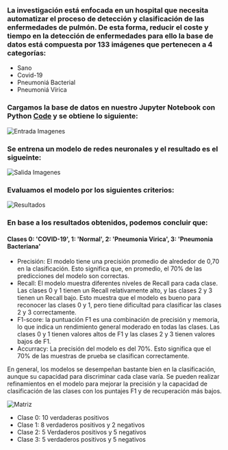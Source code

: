 ### La investigación está enfocada en un hospital que necesita automatizar el proceso de detección y clasificación de las enfermedades de pulmón. De esta forma, reducir el coste y tiempo en la detección de enfermedades para ello la base de datos está compuesta por 133 imágenes que pertenecen a 4 categorías:
* Sano
* Covid-19
* Pneumoniá Bacterial
* Pneumoniá Vírica
### Cargamos la base de datos en nuestro Jupyter Notebook con Python [Code](https://github.com/bastianastudillo98/Projects-Data-Science-/blob/main/Pulmonary%20Diseases/Code/Pulmonary%20Diseases%20Deep%20Learning.ipynb)  y se obtiene lo siguiente:

![Entrada Imagenes](https://github.com/bastianastudillo98/Projects-Data-Science-/blob/main/Pulmonary%20Diseases/Image/Entrada.png)
### Se entrena un modelo de redes neuronales y el resultado es el sigueinte:

![Salida Imagenes](https://github.com/bastianastudillo98/Projects-Data-Science-/blob/main/Pulmonary%20Diseases/Image/Salida.png)
### Evaluamos el modelo por los siguientes criterios:

![Resultados](https://github.com/bastianastudillo98/Projects-Data-Science-/blob/main/Pulmonary%20Diseases/Image/Resultados.png)
### En base a los resultados obtenidos, podemos concluir que:
#### Clases 0: 'COVID-19', 1: 'Normal', 2: 'Pneumonia Virica', 3: 'Pneumonia Bacteriana'

- Precisión: El modelo tiene una precisión promedio de alrededor de 0,70 en la clasificación. Esto significa que, en promedio, el 70% de las predicciones del modelo son correctas.
- Recall: El modelo muestra diferentes niveles de Recall para cada clase. Las clases 0 y 1 tienen un Recall relativamente alto, y las clases 2 y 3 tienen un Recall bajo. Esto muestra que el modelo es bueno para reconocer las clases 0 y 1, pero tiene dificultad para clasificar las clases 2 y 3 correctamente.
- F1-score: la puntuación F1 es una combinación de precisión y memoria, lo que indica un rendimiento general moderado en todas las clases. Las clases 0 y 1 tienen valores altos de F1 y las clases 2 y 3 tienen valores bajos de F1.
- Accurracy: La precisión del modelo es del 70%. Esto significa que el 70% de las muestras de prueba se clasifican correctamente.

En general, los modelos se desempeñan bastante bien en la clasificación, aunque su capacidad para discriminar cada clase varía. Se pueden realizar refinamientos en el modelo para mejorar la precisión y la capacidad de clasificación de las clases con los puntajes F1 y de recuperación más bajos.

![Matriz](https://github.com/bastianastudillo98/Projects-Data-Science-/blob/main/Pulmonary%20Diseases/Image/Matriz.png)

* Clase 0: 10 verdaderas positivos
* Clase 1: 8 verdaderos positivos y 2 negativos
* Clase 2: 5 Verdaderos positivos y 5 negativos
* Clase 3: 5 verdaderos positivos y 5 negativos
